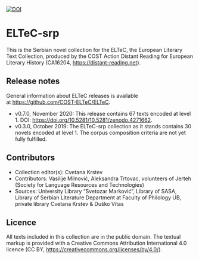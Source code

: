 ﻿[![DOI](https://zenodo.org/badge/DOI/10.5281/zenodo.3524056.svg)](https://doi.org/10.5281/zenodo.3524056)

# ELTeC-srp

This is the Serbian novel collection for the ELTeC, the European Literary Text Collection, produced by the COST Action Distant Reading for European Literary History (CA16204, https://distant-reading.net).

## Release notes
General information about ELTeC releases is available at https://github.com/COST-ELTeC/ELTeC.

* v0.7.0, November 2020: This release contains 67 texts encoded at level 1. DOI: https://doi.org/10.5281/10.5281/zenodo.4271662. 
* v0.3.0, October 2019: The ELTeC-srp collection as it stands contains 30 novels encoded at level 1. The corpus composition criteria are not yet fully fulfilled.

## Contributors

* Collection editor(s): Cvetana Krstev
* Contributors: Vasilije Milnović, Aleksandra Trtovac, volunteers of Jerteh (Society for Language Resources and Technologies)
* Sources: University Library “Svetozar Marković”, Library of SASA, Library of Serbian Literature Department at Faculty of Philology UB, private library Cvetana Krstev & Duško Vitas

## Licence
All texts included in this collection are in the public domain. The textual markup is provided with a Creative Commons Attribution International 4.0 licence (CC BY, https://creativecommons.org/licenses/by/4.0/).

